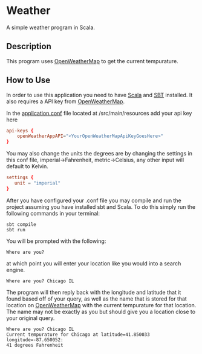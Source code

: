 # Weather
A simple weather program in Scala.

## Description
This program uses [OpenWeatherMap](https://www.openweathermap.org) to get the current tempurature. 

## How to Use

In order to use this application you need to have [Scala](https://www.scala-lang.org) and [SBT](https://www.scala-sbt.org/) installed. 
It also requires a API key from [OpenWeatherMap](https://home.openweathermap.org/users/sign_up).

In the [application.conf](./src/main/resources/application.conf) file located at /src/main/resources add your api key here
```conf
api-keys {
    openWeatherAppAPI="<YourOpenWeatherMapApiKeyGoesHere>"
}
```
You may also change the units the degrees are by changing the settings in this conf file, imperial->Fahrenheit, metric->Celsius, any other input will default to Kelvin.

```conf
settings {
   unit = "imperial"
}
```

After you have configured your .conf file you may compile and run the project assuming you have installed sbt and Scala. To do this simply run the following commands in your terminal:

```
sbt compile
sbt run
```


You will be prompted with the following:
```
Where are you?
```
at which point you will enter your location like you would into a search engine.

```
Where are you? Chicago IL
```

The program will then reply back with the longitude and latitude that it found based off of your query, 
as well as the name that is stored for that location on [OpenWeatherMap](https://www.openweathermap.org) with the current tempurature for that location.
The name may not be exactly as you but should give you a location close to your original query.

```
Where are you? Chicago IL
Current tempurature for Chicago at latitude=41.850033 longitude=-87.650052:
41 degrees Fahrenheit
```
